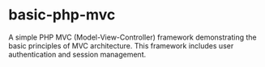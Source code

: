 # basic-php-mvc
A simple PHP MVC (Model-View-Controller) framework demonstrating the basic principles of MVC architecture. This framework includes user authentication and session management.
